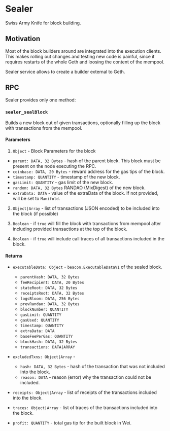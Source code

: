 # Sealer

Swiss Army Knife for block building.

## Motivation

Most of the block builders around are integrated into the execution clients.
This makes rolling out changes and testing new code is painful, since it requires restarts of the whole Geth and loosing the content of the mempool.

Sealer service allows to create a builder external to Geth.

## RPC

Sealer provides only one method:

### `sealer_sealBlock`

Builds a new block out of given transactions, optionally filling up the block with transactions from the mempool.

#### Parameters

1. `Object` - Block Parameters for the block

- `parent: DATA, 32 Bytes` - hash of the parent block. This block must be present on the node executing the RPC.
- `coinbase: DATA, 20 Bytes` - reward address for the gas tips of the block.
- `timestamp: QUANTITY` - timestamp of the new block.
- `gasLimit: QUANTITY` - gas limit of the new block.
- `random: DATA, 32 Bytes` RANDAO (MixDigest) of the new block.
- `extraData: DATA` - value of the extraData of the block. If not provided, will be set to `Manifold`.

2. `Object|Array` - list of transactions (JSON encoded) to be included into the block (if possible)

3. `Boolean` - if `true` will fill the block with transactions from mempool after including provided transactions at the top of the block.

4. `Boolean` - if `true` will include call traces of all transactions included in the block.

#### Returns

- `executableData: Object` - `beacon.ExecutableDataV1` of the sealed block.

  - `parentHash: DATA, 32 Bytes`
  - `feeRecipient: DATA, 20 Bytes`
  - `stateRoot: DATA, 32 Bytes`
  - `receiptsRoot: DATA, 32 Bytes`
  - `logsBloom: DATA, 256 Bytes`
  - `prevRandao: DATA, 32 Bytes`
  - `blockNumber: QUANTITY`
  - `gasLimit: QUANTITY`
  - `gasUsed: QUANTITY`
  - `timestamp: QUANTITY`
  - `extraData: DATA`
  - `baseFeePerGas: QUANTITY`
  - `blockHash: DATA, 32 Bytes`
  - `transactions: DATA|ARRAY`

- `excludedTxns: Object|Array` -

  - `hash: DATA, 32 Bytes` - hash of the transaction that was not included into the block.
  - `reason: DATA` - reason (error) why the transaction could not be included.

- `receipts: Object|Array` - list of receipts of the transactions included into the block.
- `traces: Object|Array` - list of traces of the transactions included into the block.
- `profit: QUANTITY` - total gas tip for the built block in Wei.
